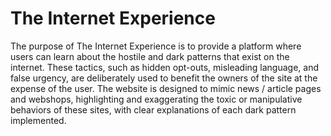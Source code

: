 # The Internet Experience
The purpose of The Internet Experience is to provide a platform where users can learn about the hostile and dark patterns that exist on the internet. 
These tactics, such as hidden opt-outs, misleading language, and false urgency, are deliberately used to benefit the owners of the site at the expense of the user.
The website is designed to mimic news / article pages and webshops, highlighting and exaggerating the toxic or manipulative behaviors of these sites, with clear explanations of each dark pattern implemented.
